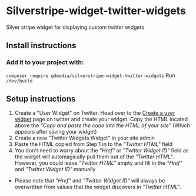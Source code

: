 Silverstripe-widget-twitter-widgets
===============================

Silver stripe widget for displaying custom twitter widgets

## Install instructions
### Add it to your project with:
`composer require gdmedia/silverstripe-widget-twitter-widgets`
Run `/dev/build`
## Setup instructions


 1.  Create a "User Widget" on Twitter.
Head over to the [Create a user widget](https://twitter.com/settings/widgets/new) page on twitter and create your widget.
Copy the HTML  located above the *"Copy and paste the code into the HTML of your site"* (Which appears after saving your widget)
 2. Create a new "Twitter Widgets Widget" in your site admin
 3. Paste the HTML copied from Step 1 in to the *"Twitter HTML"* field
 4. You don't need to worry about the *"Href"* or *"Twitter Widget ID"* field as the widget will automagically pull them out of the *"Twitter HTML"*. However, you could leave *"Twitter HTML"* empty and fill in the *"Href"* and *"Twitter Widget ID"*  manually

* Please note that *"Href"* and *"Twitter Widget ID"* will always be overwritten from values that the widget discovers in *"Twitter HTML"*.
